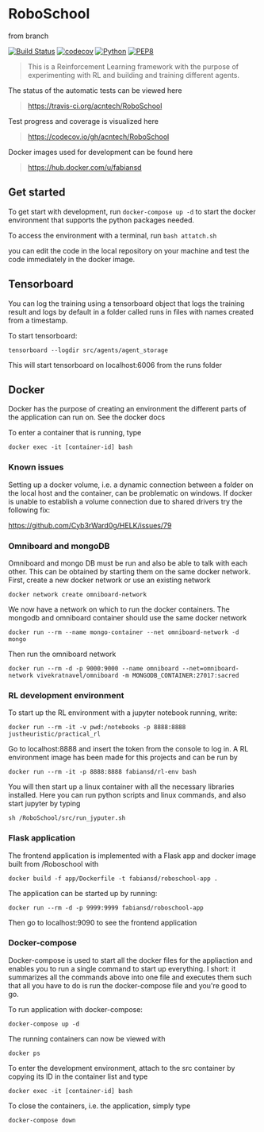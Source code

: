 # RoboSchool

from branch

[![Build Status](https://travis-ci.org/acntech/RoboSchool.svg?branch=master)](https://travis-ci.org/acntech/RoboSchool.svg)
[![codecov](https://codecov.io/gh/acntech/RoboSchool/branch/master/graph/badge.svg)](https://codecov.io/gh/acntech/RoboSchool)
[![Python](https://img.shields.io/badge/python-3.7-blue.svg)](https://www.python.org/)
[![PEP8](https://img.shields.io/badge/code%20style-PEP8-brightgreen.svg)](https://www.python.org/dev/peps/pep-0008/)

> This is a Reinforcement Learning framework with the purpose of experimenting with RL and building and training different agents.

The status of the automatic tests can be viewed here

> https://travis-ci.org/acntech/RoboSchool

Test progress and coverage is visualized here

> https://codecov.io/gh/acntech/RoboSchool

Docker images used for development can be found here

> https://hub.docker.com/u/fabiansd

## Get started

To get start with development, run ``` docker-compose up -d ``` to start the docker environment that supports the python packages needed. 

To access the environment with a terminal, run ``` bash attatch.sh ```

you can edit the code in the local repository on your machine and test the code immediately in the docker image.

## Tensorboard

You can log the training using a tensorboard object that logs the training result and logs by default in a folder called runs in files with names created from a timestamp. 

To start tensorboard:

``` tensorboard --logdir src/agents/agent_storage ```

This will start tensorboard on localhost:6006 from the runs folder

## Docker

Docker has the purpose of creating an environment the different parts of the application can run on. See the docker docs

To enter a container that is running, type

``` docker exec -it [container-id] bash ```

### Known issues

Setting up a docker volume, i.e. a dynamic connection between a folder on the local host and the container, can be problematic on windows. If docker is unable to establish a volume connection due to shared drivers try the following fix:

https://github.com/Cyb3rWard0g/HELK/issues/79 

### Omniboard and mongoDB

Omniboard and mongo DB must be run and also be able to talk with each other. This can be obtained by starting them on the same docker network. First, create a new docker network or use an existing network

``` docker network create omniboard-network ```

We now have a network on which to run the docker containers. The mongodb and omniboard container should use the same docker network

``` docker run --rm --name mongo-container --net omniboard-network -d mongo ```

Then run the omniboard network 

``` docker run --rm -d -p 9000:9000 --name omniboard --net=omniboard-network vivekratnavel/omniboard -m MONGODB_CONTAINER:27017:sacred ```


### RL development environment

To start up the RL environment with a jupyter notebook running, write:

``` docker run --rm -it -v pwd:/notebooks -p 8888:8888 justheuristic/practical_rl ```

Go to localhost:8888 and insert the token from the console to log in. A RL environment image has been made for this projects and can be run by 

``` docker run --rm -it -p 8888:8888 fabiansd/rl-env bash ```

You will then start up a linux container with all the necessary libraries installed. Here you can run python scripts and linux commands, and also start jupyter by typing

``` sh /RoboSchool/src/run_jyputer.sh ```


### Flask application

The frontend application is implemented with a Flask app and docker image built from /Roboschool with

``` docker build -f app/Dockerfile -t fabiansd/roboschool-app . ```

The application can be started up by running:

``` docker run --rm -d -p 9999:9999 fabiansd/roboschool-app ```

Then go to localhost:9090 to see the frontend application

### Docker-compose

Docker-compose is used to start all the docker files for the appliaction and enables you to run a single command to start up everything. I short: it summarizes all the commands above into one file and executes them such that all you have to do is run the docker-compose file and you're good to go.

To run application with docker-compose:

``` docker-compose up -d ```

The running containers can now be viewed with 

``` docker ps ```

To enter the development environment, attach to the src container by copying its ID in the container list and type

``` docker exec -it [container-id] bash ```

To close the containers, i.e. the application, simply type

``` docker-compose down ```






